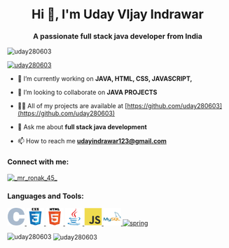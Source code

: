 
<h1 align="center">Hi 👋, I'm Uday VIjay Indrawar</h1>
<h3 align="center">A passionate full stack java developer from India</h3>

<p align="left"> <img src="https://komarev.com/ghpvc/?username=uday280603&label=Profile%20views&color=0e75b6&style=flat" alt="uday280603" /> </p>

<p align="left"> <a href="https://github.com/ryo-ma/github-profile-trophy"><img src="https://github-profile-trophy.vercel.app/?username=uday280603" alt="uday280603" /></a> </p>

- 🔭 I’m currently working on **JAVA, HTML, CSS, JAVASCRIPT,**

- 👯 I’m looking to collaborate on **JAVA PROJECTS**

- 👨‍💻 All of my projects are available at [https://github.com/uday280603](https://github.com/uday280603)

- 💬 Ask me about **full stack java development**

- 📫 How to reach me **udayindrawar123@gmail.com**

<h3 align="left">Connect with me:</h3>
<p align="left">
<a href="https://instagram.com/_mr_ronak_45_" target="blank"><img align="center" src="https://raw.githubusercontent.com/rahuldkjain/github-profile-readme-generator/master/src/images/icons/Social/instagram.svg" alt="_mr_ronak_45_" height="30" width="40" /></a>
</p>

<h3 align="left">Languages and Tools:</h3>
<p align="left"> <a href="https://www.cprogramming.com/" target="_blank" rel="noreferrer"> <img src="https://raw.githubusercontent.com/devicons/devicon/master/icons/c/c-original.svg" alt="c" width="40" height="40"/> </a> <a href="https://www.w3schools.com/css/" target="_blank" rel="noreferrer"> <img src="https://raw.githubusercontent.com/devicons/devicon/master/icons/css3/css3-original-wordmark.svg" alt="css3" width="40" height="40"/> </a> <a href="https://www.w3.org/html/" target="_blank" rel="noreferrer"> <img src="https://raw.githubusercontent.com/devicons/devicon/master/icons/html5/html5-original-wordmark.svg" alt="html5" width="40" height="40"/> </a> <a href="https://www.java.com" target="_blank" rel="noreferrer"> <img src="https://raw.githubusercontent.com/devicons/devicon/master/icons/java/java-original.svg" alt="java" width="40" height="40"/> </a> <a href="https://developer.mozilla.org/en-US/docs/Web/JavaScript" target="_blank" rel="noreferrer"> <img src="https://raw.githubusercontent.com/devicons/devicon/master/icons/javascript/javascript-original.svg" alt="javascript" width="40" height="40"/> </a> <a href="https://www.mysql.com/" target="_blank" rel="noreferrer"> <img src="https://raw.githubusercontent.com/devicons/devicon/master/icons/mysql/mysql-original-wordmark.svg" alt="mysql" width="40" height="40"/> </a> <a href="https://spring.io/" target="_blank" rel="noreferrer"> <img src="https://www.vectorlogo.zone/logos/springio/springio-icon.svg" alt="spring" width="40" height="40"/> </a> </p>

<p><img align="left" src="https://github-readme-stats.vercel.app/api/top-langs?username=uday280603&show_icons=true&locale=en&layout=compact" alt="uday280603" /></p>

<p>&nbsp;<img align="center" src="https://github-readme-stats.vercel.app/api?username=uday280603&show_icons=true&locale=en" alt="uday280603" /></p>

